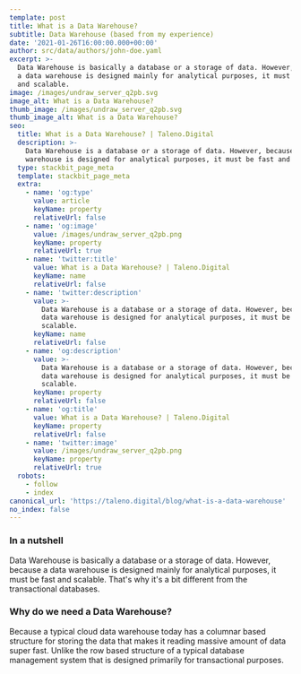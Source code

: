 ```yaml
---
template: post
title: What is a Data Warehouse?
subtitle: Data Warehouse (based from my experience)
date: '2021-01-26T16:00:00.000+00:00'
author: src/data/authors/john-doe.yaml
excerpt: >-
  Data Warehouse is basically a database or a storage of data. However, because
  a data warehouse is designed mainly for analytical purposes, it must be fast
  and scalable.
image: /images/undraw_server_q2pb.svg
image_alt: What is a Data Warehouse?
thumb_image: /images/undraw_server_q2pb.svg
thumb_image_alt: What is a Data Warehouse?
seo:
  title: What is a Data Warehouse? | Taleno.Digital
  description: >-
    Data Warehouse is a database or a storage of data. However, because a data
    warehouse is designed for analytical purposes, it must be fast and scalable.
  type: stackbit_page_meta
  template: stackbit_page_meta
  extra:
    - name: 'og:type'
      value: article
      keyName: property
      relativeUrl: false
    - name: 'og:image'
      value: /images/undraw_server_q2pb.png
      keyName: property
      relativeUrl: true
    - name: 'twitter:title'
      value: What is a Data Warehouse? | Taleno.Digital
      keyName: name
      relativeUrl: false
    - name: 'twitter:description'
      value: >-
        Data Warehouse is a database or a storage of data. However, because a
        data warehouse is designed for analytical purposes, it must be fast and
        scalable.
      keyName: name
      relativeUrl: false
    - name: 'og:description'
      value: >-
        Data Warehouse is a database or a storage of data. However, because a
        data warehouse is designed for analytical purposes, it must be fast and
        scalable.
      keyName: property
      relativeUrl: false
    - name: 'og:title'
      value: What is a Data Warehouse? | Taleno.Digital
      keyName: property
      relativeUrl: false
    - name: 'twitter:image'
      value: /images/undraw_server_q2pb.png
      keyName: property
      relativeUrl: true
  robots:
    - follow
    - index
canonical_url: 'https://taleno.digital/blog/what-is-a-data-warehouse'
no_index: false
---
```

### In a nutshell

Data Warehouse is basically a database or a storage of data. However, because a data warehouse is designed mainly for analytical purposes, it must be fast and scalable. That's why it's a bit different from the transactional databases.

### Why do we need a Data Warehouse?

Because a typical cloud data warehouse today has a columnar based structure for storing the data that makes it reading massive amount of data super fast. Unlike the row based structure of a typical database management system that is designed primarily for transactional purposes.